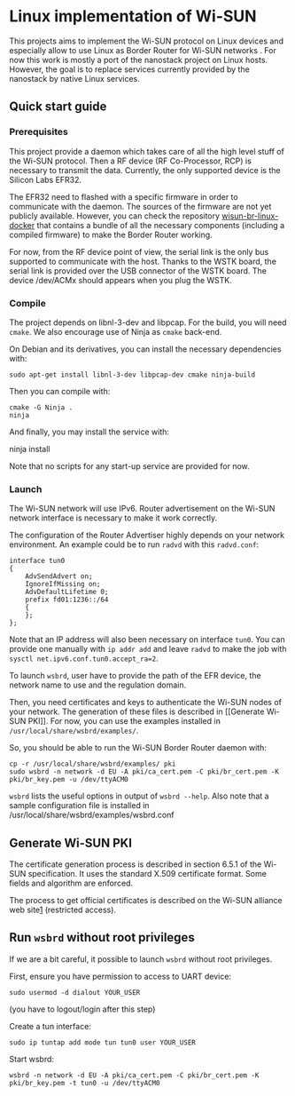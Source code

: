 Linux implementation of Wi-SUN
==============================

This projects aims to implement the Wi-SUN protocol on Linux devices and
especially allow to use Linux as Border Router for Wi-SUN networks . For now
this work is mostly a port of the nanostack project on Linux hosts. However, the
goal is to replace services currently provided by the nanostack by native
Linux services.

Quick start guide
-----------------

### Prerequisites

This project provide a daemon which takes care of all the high level stuff of
the Wi-SUN protocol. Then a RF device (RF Co-Processor, RCP) is necessary to
transmit the data. Currently, the only supported device is the Silicon Labs
EFR32.

The EFR32 need to flashed with a specific firmware in order to communicate with
the daemon. The sources of the firmware are not yet publicly available. However,
you can check the repository [wisun-br-linux-docker][1] that contains a bundle
of all the necessary components (including a compiled firmware) to make the
Border Router working.

For now, from the RF device point of view, the serial link is the only bus
supported to communicate with the host. Thanks to the WSTK board, the serial
link is provided over the USB connector of the WSTK board. The device /dev/ACMx
should appears when you plug the WSTK.

[1]: https://github.com/SiliconLabs/wisun-br-linux-docker

### Compile

The project depends on libnl-3-dev and libpcap. For the build, you will need
`cmake`. We also encourage use of Ninja as `cmake` back-end.

On Debian and its derivatives, you can install the necessary dependencies with:

    sudo apt-get install libnl-3-dev libpcap-dev cmake ninja-build

Then you can compile with:

    cmake -G Ninja .
    ninja

And finally, you may install the service with:

   ninja install

Note that no scripts for any start-up service are provided for now.

### Launch


The Wi-SUN network will use IPv6. Router advertisement on the Wi-SUN network
interface is necessary to make it work correctly.

The configuration of the Router Advertiser highly depends on your network
environment. An example could be to run `radvd` with this `radvd.conf`:

    interface tun0
    {
        AdvSendAdvert on;
        IgnoreIfMissing on;
        AdvDefaultLifetime 0;
        prefix fd01:1236::/64
        {
        };
    };

Note that an IP address will also been necessary on interface `tun0`. You can
provide one manually with `ip addr add` and leave `radvd` to make the job with
`sysctl net.ipv6.conf.tun0.accept_ra=2`.

To launch `wsbrd`, user have to provide the path of the EFR device, the network
name to use and the regulation domain.

Then, you need certificates and keys to authenticate the Wi-SUN nodes of your
network. The generation of these files is described in [[Generate Wi-SUN PKI]].
For now, you can use the examples installed in `/usr/local/share/wsbrd/examples/`.

So, you should be able to run the Wi-SUN Border Router daemon with:

    cp -r /usr/local/share/wsbrd/examples/ pki
    sudo wsbrd -n network -d EU -A pki/ca_cert.pem -C pki/br_cert.pem -K pki/br_key.pem -u /dev/ttyACM0

`wsbrd` lists the useful options in output of `wsbrd --help`. Also note that a
sample configuration file is installed in
/usr/local/share/wsbrd/examples/wsbrd.conf

Generate Wi-SUN PKI
-------------------

The certificate generation process is described in section 6.5.1 of the Wi-SUN
specification. It uses the standard X.509 certificate format. Some fields and
algorithm are enforced.

The process to get official certificates is described on the Wi-SUN alliance web
site[1] (restricted access).

[2]: https://wi-sun.org/cyber-security-certificates/

Run `wsbrd` without root privileges
-----------------------------------

If we are a bit careful, it possible to launch `wsbrd` without root privileges.

First, ensure you have permission to access to UART device:

    sudo usermod -d dialout YOUR_USER

(you have to logout/login after this step)

Create a tun interface:

    sudo ip tuntap add mode tun tun0 user YOUR_USER

Start wsbrd:

    wsbrd -n network -d EU -A pki/ca_cert.pem -C pki/br_cert.pem -K pki/br_key.pem -t tun0 -u /dev/ttyACM0
